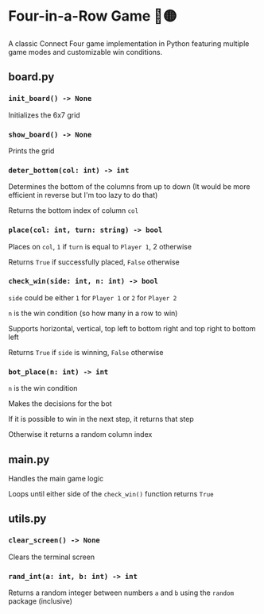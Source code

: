 # Four-in-a-Row Game 🔴🟡

A classic Connect Four game implementation in Python featuring multiple game modes and customizable win conditions.

## board.py

### `init_board() -> None`

Initializes the 6x7 grid

### `show_board() -> None`

Prints the grid

### `deter_bottom(col: int) -> int`

Determines the bottom of the columns from up to down (It would be more efficient in reverse but I'm too lazy to do that)

Returns the bottom index of column `col`

### `place(col: int, turn: string) -> bool`

Places on `col`, `1` if `turn` is equal to `Player 1`, 2 otherwise

Returns `True` if successfully placed, `False` otherwise

### `check_win(side: int, n: int) -> bool`

`side` could be either `1` for `Player 1` or `2` for `Player 2`

`n` is the win condition (so how many in a row to win)

Supports horizontal, vertical, top left to bottom right and top right to bottom left

Returns `True` if `side` is winning, `False` otherwise

### `bot_place(n: int) -> int`

`n` is the win condition

Makes the decisions for the bot

If it is possible to win in the next step, it returns that step

Otherwise it returns a random column index

## main.py

Handles the main game logic

Loops until either side of the `check_win()` function returns `True`

## utils.py

### `clear_screen() -> None`

Clears the terminal screen

### `rand_int(a: int, b: int) -> int`

Returns a random integer between numbers `a` and `b` using the `random` package (inclusive)
